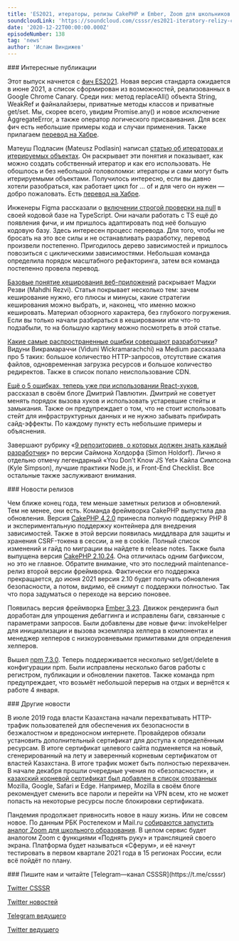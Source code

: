 ```yaml
---
title: 'ES2021, итераторы, релизы CakePHP и Ember, Zoom для школьников от Ростелекома и Mail.ru'
soundcloudLink: 'https://soundcloud.com/csssr/es2021-iteratory-relizy-cakephp-ember-323-npm-730-zoom-dlya-shkol-ot-rostelekoma-i-mailru'
date: '2020-12-22T00:00:00.000Z'
episodeNumber: 138
tag: 'news'
author: 'Ислам Виндижев'
---
```


<ParagraphWithImage imageName="manWithLaptop" imageSide="right">
  ### Интересные публикации

  Этот выпуск начнется с [фич ES2021](https://backbencher.dev/javascript/es2021-new-features). Новая версия стандарта ожидается в июне 2021, а список сформирован из возможностей, реализованных в Google Chrome Canary. Среди них: метод replaceAll() объекта String, WeakRef и файналайзеры, приватные методы классов и приватные get/set. Мы, скорее всего, увидим Promise.any() и новое исключение AggregateError, а также оператор логического присваивания. Для всех фич есть небольшие примеры кода и случаи применения. Также прилагаем [перевод на Хабре](https://habr.com/ru/post/533672/).
</ParagraphWithImage>

Матеуш Подласин (Mateusz Podlasin) написал [статью об итераторах и итерируемых объектах](https://mpodlasin.com/articles/iterables-and-iterators). Он раскрывает эти понятия и показывает, как можно создать собственный итератор и как его использовать. Не обошлось и без небольшой головоломки: итераторы и сами могут быть итерируемыми объектами. Получилось интересно, если вы давно хотели разобраться, как работает цикл for … of и для чего он нужен — добро пожаловать. Есть [перевод на Хабре](https://habr.com/ru/company/mailru/blog/533822/).

Инженеры Figma рассказали о [включении строгой проверки на null](https://www.figma.com/blog/inside-figma-a-case-study-on-strict-null-checks/) в своей кодовой базе на TypeScript. Они начали работать с TS ещё до появления фичи, и им пришлось адаптировать под неё большую кодовую базу. Здесь интересен процесс перевода. Для того, чтобы не бросать на это все силы и не останавливать разработку, перевод произвели постепенно. Пригодилось дерево зависимостей и пришлось повозиться с циклическими зависимостями. Небольшая команда определила порядок масштабного рефакторинга, затем вся команда постепенно провела перевод.

[Базовые понятие кеширования веб-приложений](https://blog.bitsrc.io/fundamentals-of-caching-web-applications-a215c4333cbb) раскрывает Мадхи Резви (Mahdhi Rezvi). Статья покрывает несколько тем: зачем кеширование нужно, его плюсы и минусы, какие стратегии кеширования можно выбрать, и, наконец, что именно можно кешировать. Материал обзорного характера, без глубокого погружения. Если вы только начали разбираться в кешировании или что-то подзабыли, то на большую картину можно посмотреть в этой статье.

[Какие самые распространенные ошибки совершают разработчики](https://blog.bitsrc.io/5-common-mistakes-developers-do-that-affect-page-load-time-5a49b0e46f6b)? Видуни Викрамараччи (Viduni Wickramarachchi) на Medium рассказала про 5 таких: большое количество HTTP-запросов, отсутствие сжатия файлов, одновременная загрузка ресурсов и большое количество редиректов. Также в список попало неиспользование CDN.

[Ещё о 5 ошибках, теперь уже при использовании React-хуков](https://dmitripavlutin.com/react-hooks-mistakes-to-avoid/), рассказал в своём блоге Дмитрий Павлютин. Дмитрий не советует менять порядок вызова хуков и использовать устаревшие стейты и замыкания. Также он предупреждает о том, что не стоит использовать стейт для инфраструктурных данных и не нужно забывать прибирать сайд-эффекты. По каждому пункту есть небольшие примеры и объяснения.

Завершают рубрику «[9 репозиториев, о которых должен знать каждый разработчик](https://thesmartcoder.dev/9-popular-github-repos-for-every-web-developer/)» по версии Саймона Холдорфа (Simon Holdorf). Лично я отдельно отмечу легендарный «You Don’t Know JS Yet» Кайла Симпсона (Kyle Simpson), лучшие практики Node.js, и Front-End Checklist. Все остальные также заслуживают внимания.

<ParagraphWithImage imageName="laptopNews" imageSide="right">
  ### Новости релизов

  Чем ближе конец года, тем меньше заметных релизов и обновлений. Тем не менее, они есть.
  Команда фреймворка CakePHP выпустила два обновления. Версия [CakePHP 4.2.0](https://github.com/cakephp/cakephp/releases/tag/4.2.0) принесла полную поддержку PHP 8 и экспериментальную поддержку контейнера для внедрения зависимостей. Также в этой версии появилась миддлвара для защиты и хранения CSRF-токена в сессии, а не в cookie. Полный список изменений и гайд по миграции вы найдете в release notes.
  Также была выпущена версия [CakePHP 2.10.24](https://github.com/cakephp/cakephp/releases/tag/2.10.24). Она отличилась одним багфиксом, но это не главное. Обратите внимание, что это последний maintenance-релиз второй версии фреймворка. Фактически его поддержка прекращается, до июня 2021 версия 2.10 будет получать обновления безопасности, а потом, видимо, её снимут с поддержки полностью. Так что пора задуматься о переходе на версию поновее.
</ParagraphWithImage>

Появилась версия фреймворка [Ember 3.23](https://blog.emberjs.com/ember-3-23-released/). Движок рендеринга был доработан для упрощения дебаггинга и исправлены баги, связанные с параметрами запросов. Были добавлены две новые фичи: invokeHelper для инициализации и вызова экземпляра хелпера в компонентах и менеджер хелперов с низкоуровневыми примитивами для определения хелперов.

Вышел [npm 7.3.0](https://blog.npmjs.org/post/637875064602296320/release-v730). Теперь поддерживается несколько set/get/delete в конфигурации npm. Были исправлены несколько багов работы с регистром, публикации и обновлении пакетов. Также команда npm предупреждает, что возьмёт небольшой перерыв на отдых и вернётся к работе 4 января.

<ParagraphWithImage imageName="laptopDialog" imageSide="right">
  ### Другие новости

  В июле 2019 года власти Казахстана начали перехватывать HTTP-трафик пользователей для обеспечения их безопасности в безжалостном и вредоносном интернете. Провайдеров обязали установить дополнительный сертификат для доступа к определённым ресурсам. В итоге сертификат целевого сайта подменяется на новый, сгенерированный на лету и заверенный корневым сертификатом от властей Казахстана. В итоге трафик может быть полностью перехвачен. В начале декабря прошли очередные учения по «безопасности», и [казахский корневой сертификат был добавлен в список отозванных](https://blog.mozilla.org/netpolicy/2020/12/18/kazakhstan-root-2020/) Mozilla, Google, Safari и Edge. Например, Mozilla в своём блоге рекомендует сменить все пароли и перейти на VPN всем, кто не может попасть на некоторые ресурсы после блокировки сертификата.
</ParagraphWithImage>

Пандемия продолжает привносить новое в нашу жизнь. Или не совсем новое. По данным РБК Ростелеком и Mail.ru [собираются запустить аналог Zoom для школьного образования](https://habr.com/ru/news/t/534208/). В целом сервис будет аналогом Zoom с функциями «Поднять руку» и трансляцией своего экрана. Платформа будет называться «Сферум», и её начнут тестировать в первом квартале 2021 года в 15 регионах России, если всё пойдёт по плану.

<Note>
  ### Пишите нам и читайте
  [Telegram—канал CSSSR](https://t.me/csssr)

  [Twitter CSSSR](https://twitter.com/csssr_dev)

  [Twitter новостей](https://twitter.com/csssr_news)

  [Telegram ведущего](https://t.me/Vindizh)

  [Twitter ведущего](https://twitter.com/Vindizh)
</Note>
